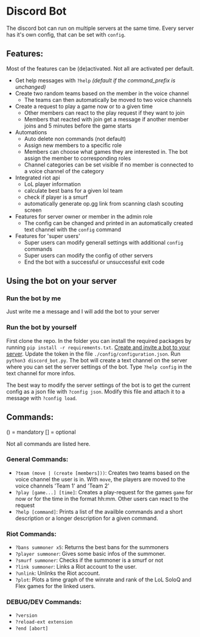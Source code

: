 # Discord Bot

The discord bot can run on multiple servers at the same time. Every server has it's own config, that can be set with ``config``.

## Features:
Most of the features can be (de)activated. Not all are activated per default.
- Get help messages with ``?help`` _(default if the command_prefix is unchanged)_
- Create two random teams based on the member in the voice channel
  - The teams can then automatically be moved to two voice channels
- Create a request to play a game now or to a given time
  - Other members can react to the play request if they want to join
  - Members that reacted with join get a message if another member joins and 5 minutes before the game starts
- Automations
  - Auto delete non commands (not default)
  - Assign new members to a specific role
  - Members can choose what games they are interested in. The bot assign the member to corresponding roles
  - Channel categories can be set visible if no member is connected to a voice channel of the category
- Integrated riot api
  - LoL player information
  - calculate best bans for a given lol team
  - check if player is a smurf
  - automatically generate op.gg link from scanning clash scouting screen
- Features for server owner or member in the admin role
  - The config can be changed and printed in an automatically created text channel with the ``config`` command
- Features for 'super users'
  - Super users can modify generall settings with additional ``config`` commands
  - Super users can modify the config of other servers
  - End the bot with a successful or unsuccessful exit code

## Using the bot on your server
### Run the bot by me
Just write me a message and I will add the bot to your server
### Run the bot by yourself
First clone the repo. In the folder you can install the required packages by running ``pip install -r requirements.txt``. [Create and invite a bot to your server](https://discordpy.readthedocs.io/en/latest/discord.html#discord-intro).
Update the token in the file ``./config/configuration.json``. Run ``python3 discord_bot.py``. The bot will create a text channel on the server where you can set the server settings of the bot. Type ``?help config`` in the text channel for more infos.

The best way to modify the server settings of the bot is to get the current config as a json file with ``?config json``. Modify this file and attach it to a message with ``?config load``.

## Commands:
() = mandatory
[] = optional

Not all commands are listed here.

### General Commands:
- `?team (move | (create [members]))`: Creates two teams based on the voice channel the user is in. With `move`, the players are moved to the voice channels 'Team 1' and 'Team 2'
- `?play [game...] [time]`: Creates a play-request for the games `game` for now or for the time in the format hh:mm. Other users can react to the request
- `?help [command]`: Prints a list of the availble commands and a short description or a longer description for a given command.

### Riot Commands:
- `?bans summoner x5`: Returns the best bans for the summoners
- `?player summoner`: Gives some basic infos of the summoner.
- `?smurf summoner`: Checks if the summoner is a smurf or not
- `?link summoner`: Links a Riot account to the user.
- `?unlink`: Unlinks the Riot account.
- `?plot`: Plots a time graph of the winrate and rank of the LoL SoloQ and Flex games for the linked users.

### DEBUG/DEV Commands:
- `?version`
- `?reload-ext extension`
- `?end [abort]`
